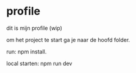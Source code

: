 # profile
dit is mijn profile (wip)

om het project te start ga je naar de hoofd folder.

run: npm install.

local starten: npm run dev
